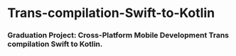 # Trans-compilation-Swift-to-Kotlin
### Graduation Project:  Cross-Platform Mobile Development Trans compilation Swift to Kotlin.
